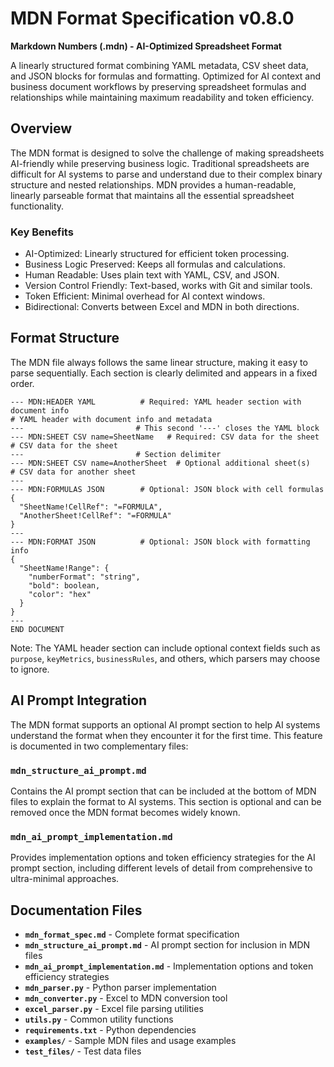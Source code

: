 # MDN Format Specification v0.8.0

**Markdown Numbers (.mdn) - AI-Optimized Spreadsheet Format**

A linearly structured format combining YAML metadata, CSV sheet data, and JSON blocks for formulas and formatting. Optimized for AI context and business document workflows by preserving spreadsheet formulas and relationships while maintaining maximum readability and token efficiency.

## Overview

The MDN format is designed to solve the challenge of making spreadsheets AI-friendly while preserving business logic. Traditional spreadsheets are difficult for AI systems to parse and understand due to their complex binary structure and nested relationships. MDN provides a human-readable, linearly parseable format that maintains all the essential spreadsheet functionality.

### Key Benefits

- AI-Optimized: Linearly structured for efficient token processing.
- Business Logic Preserved: Keeps all formulas and calculations.
- Human Readable: Uses plain text with YAML, CSV, and JSON.
- Version Control Friendly: Text-based, works with Git and similar tools.
- Token Efficient: Minimal overhead for AI context windows.
- Bidirectional: Converts between Excel and MDN in both directions.

## Format Structure

The MDN file always follows the same linear structure, making it easy to parse sequentially. Each section is clearly delimited and appears in a fixed order.

```
--- MDN:HEADER YAML          # Required: YAML header section with document info
# YAML header with document info and metadata
---                         # This second '---' closes the YAML block
--- MDN:SHEET CSV name=SheetName   # Required: CSV data for the sheet
# CSV data for the sheet
---                         # Section delimiter
--- MDN:SHEET CSV name=AnotherSheet  # Optional additional sheet(s)
# CSV data for another sheet
---
--- MDN:FORMULAS JSON        # Optional: JSON block with cell formulas
{
  "SheetName!CellRef": "=FORMULA",
  "AnotherSheet!CellRef": "=FORMULA"
}
---
--- MDN:FORMAT JSON          # Optional: JSON block with formatting info
{
  "SheetName!Range": {
    "numberFormat": "string",
    "bold": boolean,
    "color": "hex"
  }
}
---
END DOCUMENT
```

Note: The YAML header section can include optional context fields such as `purpose`, `keyMetrics`, `businessRules`, and others, which parsers may choose to ignore.

## AI Prompt Integration

The MDN format supports an optional AI prompt section to help AI systems understand the format when they encounter it for the first time. This feature is documented in two complementary files:

### `mdn_structure_ai_prompt.md`
Contains the AI prompt section that can be included at the bottom of MDN files to explain the format to AI systems. This section is optional and can be removed once the MDN format becomes widely known.

### `mdn_ai_prompt_implementation.md`
Provides implementation options and token efficiency strategies for the AI prompt section, including different levels of detail from comprehensive to ultra-minimal approaches.

## Documentation Files

- **`mdn_format_spec.md`** - Complete format specification
- **`mdn_structure_ai_prompt.md`** - AI prompt section for inclusion in MDN files
- **`mdn_ai_prompt_implementation.md`** - Implementation options and token efficiency strategies
- **`mdn_parser.py`** - Python parser implementation
- **`mdn_converter.py`** - Excel to MDN conversion tool
- **`excel_parser.py`** - Excel file parsing utilities
- **`utils.py`** - Common utility functions
- **`requirements.txt`** - Python dependencies
- **`examples/`** - Sample MDN files and usage examples
- **`test_files/`** - Test data files
